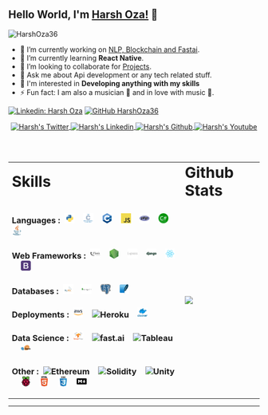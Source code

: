 ## Hello World, I'm [Harsh Oza!](https://github.com/HarshOza36) 👋

<p align="left"> <img src="https://komarev.com/ghpvc/?username=HarshOza36&label=Views&color=blue&style=plastic" alt="HarshOza36" /> </p>

- 🔭 I’m currently working on [NLP, Blockchain and Fastai]().
- 📖 I’m currently learning **React Native**.
- 👯 I’m looking to collaborate for [Projects]().
- 💬 Ask me about Api development or any tech related stuff.
- 💭 I'm interested in **Developing anything with my skills**
- ⚡ Fun fact: I am also a musician :musical_keyboard: and in love with music :musical_note:.

[![Linkedin: Harsh Oza](https://img.shields.io/badge/-HarshOza-blue?style=flat-square&logo=Linkedin&logoColor=white&link=https://www.linkedin.com/in/harsh-oza-6b75a7171/)](https://www.linkedin.com/in/harsh-oza-6b75a7171/)
[![GitHub HarshOza36](https://img.shields.io/github/followers/HarshOza36?label=follow&style=social)](https://github.com/HarshOza36)

<!-- [![website](https://img.shields.io/badge/PortfolioWebsite-harsh.oza-2648ff?style=flat-square&logo=google-chrome)](https://harshoza36.github.io/) -->

<p align='center'>
<a href="https://twitter.com/HarshOza12">
  <img align="center" alt="Harsh's Twitter" width="22px" src="https://cdn.jsdelivr.net/npm/simple-icons@v3/icons/twitter.svg" />
</a>

<a href="https://linkedin.com/in/harsh-oza-6b75a7171">
  <img align="center" alt="Harsh's Linkedin" width="22px" src="https://cdn.jsdelivr.net/npm/simple-icons@v3/icons/linkedin.svg" />
</a>
<a href="https://github.com/HarshOza36">
  <img align="center" alt="Harsh's Github" width="22px" src="https://cdn.jsdelivr.net/npm/simple-icons@v3/icons/github.svg" />
</a>
<a href="https://www.youtube.com/channel/UCv-aXrU5Q8KpaEb59YB6CNQ">
  <img align="center" alt="Harsh's Youtube" width="22px" src="https://cdn.jsdelivr.net/npm/simple-icons@v3/icons/youtube.svg" />
</a>

</p>

<br/>
<br/>

<table>
  <tr>
    <td><b style="font-size:30px">Skills</b></td>
    <td><b style="font-size:30px">Github Stats</b></td>
 </tr>
 <tr>
    <td>

### **Languages :**&nbsp;&nbsp;<img height="20" src="https://raw.githubusercontent.com/github/explore/80688e429a7d4ef2fca1e82350fe8e3517d3494d/topics/python/python.png" title='Python'>&nbsp;&nbsp;&nbsp;&nbsp;<img height="20" src="https://raw.githubusercontent.com/github/explore/80688e429a7d4ef2fca1e82350fe8e3517d3494d/topics/c/c.png" title='C'>&nbsp;&nbsp;&nbsp;&nbsp;<img height="20" src="https://raw.githubusercontent.com/github/explore/80688e429a7d4ef2fca1e82350fe8e3517d3494d/topics/cpp/cpp.png" title='C++'>&nbsp;&nbsp;&nbsp;&nbsp;<img height="20" src="https://raw.githubusercontent.com/github/explore/80688e429a7d4ef2fca1e82350fe8e3517d3494d/topics/javascript/javascript.png" title='javaScript'>&nbsp;&nbsp;&nbsp;&nbsp;<img height="20" src="https://raw.githubusercontent.com/github/explore/ccc16358ac4530c6a69b1b80c7223cd2744dea83/topics/php/php.png" title='PHP'>&nbsp;&nbsp;&nbsp;&nbsp;<img height="20" src="https://raw.githubusercontent.com/github/explore/80688e429a7d4ef2fca1e82350fe8e3517d3494d/topics/csharp/csharp.png" title='C#'>&nbsp;&nbsp;&nbsp;&nbsp;<img height="20" src="https://raw.githubusercontent.com/github/explore/80688e429a7d4ef2fca1e82350fe8e3517d3494d/topics/java/java.png" title='Java'>&nbsp;&nbsp;&nbsp;&nbsp;&nbsp;&nbsp;&nbsp;&nbsp;&nbsp;&nbsp;&nbsp;&nbsp;

### **Web Frameworks :**&nbsp;&nbsp;<img height="20" src="https://raw.githubusercontent.com/github/explore/80688e429a7d4ef2fca1e82350fe8e3517d3494d/topics/flask/flask.png" title='Flask'>&nbsp;&nbsp;&nbsp;&nbsp;<img height="20" src="https://raw.githubusercontent.com/github/explore/80688e429a7d4ef2fca1e82350fe8e3517d3494d/topics/nodejs/nodejs.png" title='Node.js'>&nbsp;&nbsp;&nbsp;&nbsp;<img height="20" src="https://raw.githubusercontent.com/github/explore/80688e429a7d4ef2fca1e82350fe8e3517d3494d/topics/express/express.png" title='Express.js'>&nbsp;&nbsp;&nbsp;&nbsp;<img height="20" src="https://raw.githubusercontent.com/github/explore/80688e429a7d4ef2fca1e82350fe8e3517d3494d/topics/django/django.png" title='Django'>&nbsp;&nbsp;&nbsp;&nbsp;<img height="20" src="https://raw.githubusercontent.com/github/explore/80688e429a7d4ef2fca1e82350fe8e3517d3494d/topics/react/react.png" title='React'>&nbsp;&nbsp;&nbsp;&nbsp;<img height="20" src="https://raw.githubusercontent.com/github/explore/80688e429a7d4ef2fca1e82350fe8e3517d3494d/topics/bootstrap/bootstrap.png" title='Bootstrap'>&nbsp;&nbsp;&nbsp;&nbsp;&nbsp;&nbsp;&nbsp;&nbsp;&nbsp;&nbsp;&nbsp;&nbsp;

### **Databases :**&nbsp;&nbsp;<img height="20" src="https://raw.githubusercontent.com/github/explore/80688e429a7d4ef2fca1e82350fe8e3517d3494d/topics/mysql/mysql.png" title='MySQL'>&nbsp;&nbsp;&nbsp;&nbsp;<img height="20" src="https://raw.githubusercontent.com/github/explore/80688e429a7d4ef2fca1e82350fe8e3517d3494d/topics/mongodb/mongodb.png" title='MongoDB'>&nbsp;&nbsp;&nbsp;&nbsp;<img height="20" src="https://raw.githubusercontent.com/github/explore/80688e429a7d4ef2fca1e82350fe8e3517d3494d/topics/postgresql/postgresql.png" title='PostGreSQL'>&nbsp;&nbsp;&nbsp;&nbsp;<img height="20" src="https://raw.githubusercontent.com/github/explore/2d218e3aa252dc90eef269b34eeec1fbd15dc07e/topics/sqlite/sqlite.png" title='SQLite'>&nbsp;&nbsp;&nbsp;&nbsp;&nbsp;&nbsp;&nbsp;&nbsp;&nbsp;&nbsp;&nbsp;&nbsp;

### **Deployments :**&nbsp;&nbsp;<img height="20" src="https://raw.githubusercontent.com/github/explore/fbceb94436312b6dacde68d122a5b9c7d11f9524/topics/aws/aws.png" title='AWS'>&nbsp;&nbsp;&nbsp;&nbsp;<img height="20" src="https://avatars3.githubusercontent.com/u/23211" title='Heroku'>&nbsp;&nbsp;&nbsp;&nbsp;<img height="20" src="https://raw.githubusercontent.com/github/explore/80688e429a7d4ef2fca1e82350fe8e3517d3494d/topics/docker/docker.png" title='Docker'>&nbsp;&nbsp;&nbsp;&nbsp;&nbsp;&nbsp;&nbsp;&nbsp;&nbsp;&nbsp;&nbsp;&nbsp;

### **Data Science :**&nbsp;&nbsp;<img height="20" src="https://raw.githubusercontent.com/github/explore/80688e429a7d4ef2fca1e82350fe8e3517d3494d/topics/tensorflow/tensorflow.png" title='Tensorflow'>&nbsp;&nbsp;&nbsp;&nbsp;<img height="20" src="https://avatars0.githubusercontent.com/u/20547620?s=200&v=4" title='fast.ai'>&nbsp;&nbsp;&nbsp;&nbsp;<img height="20" src="https://avatars0.githubusercontent.com/u/828667?s=200&v=4" title='Tableau'>&nbsp;&nbsp;&nbsp;&nbsp;<img height="20" src="https://raw.githubusercontent.com/github/explore/80688e429a7d4ef2fca1e82350fe8e3517d3494d/topics/scikit-learn/scikit-learn.png" title='Scikit'>&nbsp;&nbsp;&nbsp;&nbsp;&nbsp;&nbsp;&nbsp;&nbsp;&nbsp;&nbsp;&nbsp;&nbsp;

### **Other :**&nbsp;&nbsp;<img height="20" src="https://avatars1.githubusercontent.com/u/6250754?s=200&v=4" title='Ethereum'>&nbsp;&nbsp;&nbsp;&nbsp;<img height="20" src="https://avatars0.githubusercontent.com/u/36965711?s=200&v=4" title='Solidity'>&nbsp;&nbsp;&nbsp;&nbsp;<img height="20" src="https://avatars1.githubusercontent.com/u/426196?s=200&v=4" title='Unity'>&nbsp;&nbsp;&nbsp;&nbsp;<img height="20" src="https://raw.githubusercontent.com/github/explore/80688e429a7d4ef2fca1e82350fe8e3517d3494d/topics/raspberry-pi/raspberry-pi.png" title='RaspberryPi'>&nbsp;&nbsp;&nbsp;&nbsp;<img height="20" src="https://raw.githubusercontent.com/github/explore/80688e429a7d4ef2fca1e82350fe8e3517d3494d/topics/html/html.png" title='HTML'>&nbsp;&nbsp;&nbsp;&nbsp;<img height="20" src="https://raw.githubusercontent.com/github/explore/80688e429a7d4ef2fca1e82350fe8e3517d3494d/topics/css/css.png" title='CSS'>&nbsp;&nbsp;&nbsp;&nbsp;<img height="20" src="https://raw.githubusercontent.com/github/explore/80688e429a7d4ef2fca1e82350fe8e3517d3494d/topics/markdown/markdown.png" title='Markdown'>&nbsp;&nbsp;&nbsp;&nbsp;&nbsp;&nbsp;&nbsp;&nbsp;&nbsp;&nbsp;&nbsp;&nbsp;

</td>
    <td>
    <img align='center' width='575px' src='https://user-images.githubusercontent.com/42001739/89702663-2ab85500-d961-11ea-929d-c1fd798e71ae.png'></img>
<!--   <a href="https://github.com/HarshOza36"> -->
<!--   <img align="center" src="https://github-readme-stats.vercel.app/api/top-langs/?username=HarshOza36&theme=dark&hide_langs_below=1" /> -->
<!--   <iframe width="600" height="600" src="https://ionicabizau.github.io/github-profile-languages/api.html?HarshOza36" frameborder="0"></iframe> -->
<!-- </a> -->
</td>
 </tr>
</table>

---
<!--
**HarshOza36/HarshOza36** is a ✨ _special_ ✨ repository because its `README.md` (this file) appears on your GitHub profile.

Here are some ideas to get you started:

- 🔭 I’m currently working on ...
- 🌱 I’m currently learning ...
- 👯 I’m looking to collaborate on ...
- 🤔 I’m looking for help with ...
- 💬 Ask me about ...
- 📫 How to reach me: ...
- 😄 Pronouns: ...
- ⚡ Fun fact: ...
-->

